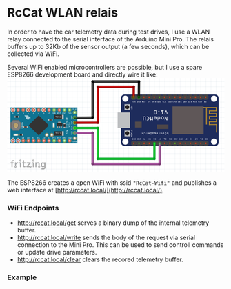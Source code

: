# RcCat WLAN relais

In order to have the car telemetry data during test drives, I use a WLAN relay connected to the serial interface of the Arduino Mini Pro. The relais buffers up to 32Kb of the sensor output (a few seconds), which can be collected via WiFi.

Several WiFi enabled microcontrollers are possible, but I use a spare ESP8266 development board and directly wire it like:
![](../images/wlan_repeater_sketch.png) 

 The ESP8266 creates a open WiFi with ssid `"RcCat-Wifi"` and publishes a web interface at [http://rccat.local/](http://rccat.local/).

 ### WiFi Endpoints
 * http://rccat.local/get serves a binary dump of the internal telemetry buffer.
 * http://rccat.local/write sends the body of the request via serial connection to the Mini Pro. This can be used to send controll commands or update drive parameters.
 * http://rccat.local/clear clears the recored telemetry buffer.

### Example
